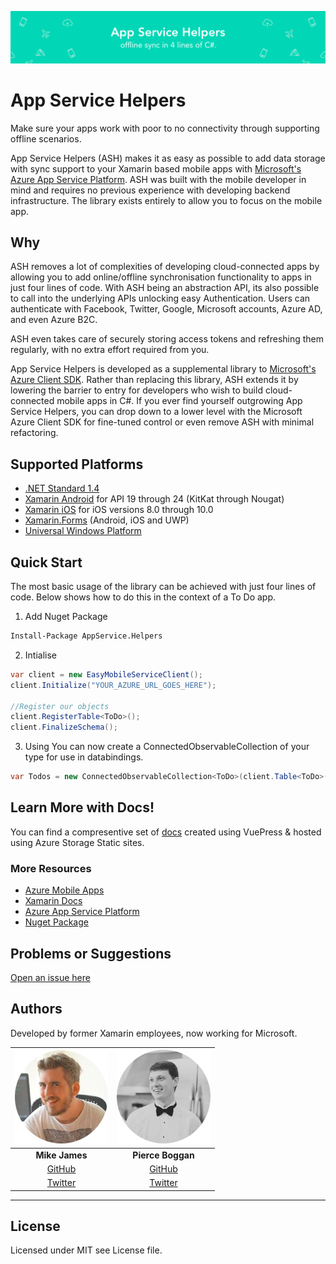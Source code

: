 ![App Service Helpers Banner](assets/readmeBanner.png)

# App Service Helpers 
Make sure your apps work with poor to no connectivity through supporting offline scenarios. 

App Service Helpers (ASH) makes it as easy as possible to add data storage with sync support to your Xamarin based mobile apps with [Microsoft's Azure App Service Platform](https://azure.microsoft.com/en-us/services/app-service/mobile/?WT.mc_id=ashpackage-github-mijam). ASH was built with the mobile developer in mind and requires no previous experience with developing backend infrastructure. The library exists entirely to allow you to focus on the mobile app.  

## Why
ASH removes a lot of complexities of developing cloud-connected apps by allowing you to add online/offline synchronisation functionality to apps in just four lines of code.  With ASH being an abstraction API, its also possible to call into the underlying APIs unlocking easy Authentication. Users can authenticate with Facebook, Twitter, Google, Microsoft accounts, Azure AD, and even Azure B2C. 

ASH even takes care of securely storing access tokens and refreshing them regularly, with no extra effort required from you.


App Service Helpers is developed as a supplemental library to [Microsoft's Azure Client SDK](https://www.nuget.org/packages/Microsoft.Azure.Mobile.Client/). Rather than replacing this library, ASH extends it by lowering the barrier to entry for developers who wish to build cloud-connected mobile apps in C#. If you ever find yourself outgrowing App Service Helpers, you can drop down to a lower level with the Microsoft Azure Client SDK for fine-tuned control or even remove ASH with minimal refactoring.

## Supported Platforms
- [.NET Standard 1.4](https://docs.microsoft.com/en-us/dotnet/standard/net-standard#net-implementation-support?WT.mc_id=ashpackage-github-mijam)
- [Xamarin Android](https://docs.microsoft.com/en-us/xamarin/android/?WT.mc_id=ashpackage-github-mijam) for API 19 through 24 (KitKat through Nougat)
- [Xamarin iOS](https://docs.microsoft.com/en-us/xamarin/ios/index?WT.mc_id=ashpackage-github-mijam) for iOS versions 8.0 through 10.0
- [Xamarin.Forms](https://docs.microsoft.com/en-us/xamarin/#pivot=xamarin-forms?WT.mc_id=ashpackage-github-mijam) (Android, iOS and UWP)
- [Universal Windows Platform](https://docs.microsoft.com/en-us/windows/uwp/?WT.mc_id=ashpackage-github-mijam)

## Quick Start 

The most basic usage of the library can be achieved with just four lines of code. Below shows how to do this in the context of a To Do app. 

1. Add Nuget Package

```bash
Install-Package AppService.Helpers
```
2. Intialise
```csharp
var client = new EasyMobileServiceClient();
client.Initialize("YOUR_AZURE_URL_GOES_HERE");

//Register our objects
client.RegisterTable<ToDo>();
client.FinalizeSchema();
```
3. Using
You can now create a ConnectedObservableCollection of your type for use in databindings.

```csharp
var Todos = new ConnectedObservableCollection<ToDo>(client.Table<ToDo>());
```

## Learn More with Docs! 
You can find a compresentive set of [docs](https://appservicehelpersdocs.z6.web.core.windows.net/) created using VuePress & hosted using Azure Storage Static sites.

### More Resources
- [Azure Mobile Apps](https://docs.microsoft.com/en-us/azure/app-service-mobile/?WT.mc_id=ashpackage-github-mijam)
- [Xamarin Docs](https://docs.microsoft.com/en-us/xamarin/?WT.mc_id=ashpackage-github-mijam)
- [Azure App Service Platform](https://azure.microsoft.com/en-us/services/app-service/mobile/?WT.mc_id=ashpackage-github-mijam)
- [Nuget Package](https://www.nuget.org/packages/AppService.Helpers/)

## Problems or Suggestions
[Open an issue here](../..//issues)

## Authors
Developed by former Xamarin employees, now working for Microsoft.

|        ![Photo](assets/mike.png)       |   ![Photo](assets/pierce.png)   |
|:----------------------------------------------:|:--------------------------------------------:|
|                 **Mike James**                 |            **Pierce Boggan**            |
|  [GitHub](https://github.com/MikeCodesDotNet)  | [GitHub](https://github.com/pierceboggan) |
| [Twitter](https://twitter.com/MikeCodesDotNet) | [Twitter](https://twitter.com/pierceboggan)  |
        
---
## License
Licensed under MIT see License file.
